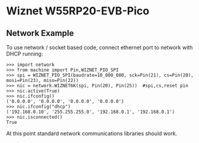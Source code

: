 # Wiznet W55RP20-EVB-Pico

## Network Example

To use network / socket based code, connect ethernet port to network with DHCP running:

```
>>> import network
>>> from machine import Pin,WIZNET_PIO_SPI
>>> spi = WIZNET_PIO_SPI(baudrate=10_000_000, sck=Pin(21), cs=Pin(20), mosi=Pin(23), miso=Pin(22))
>>> nic = network.WIZNET6K(spi, Pin(20), Pin(25))  #spi,cs,reset pin
>>> nic.active(True)
>>> nic.ifconfig()
('0.0.0.0', '0.0.0.0', '0.0.0.0', '0.0.0.0')
>>> nic.ifconfig("dhcp")
('192.168.0.10', '255.255.255.0', '192.168.0.1', '192.168.0.1')
>>> nic.isconnected()
True
```
At this point standard network communications libraries should work.